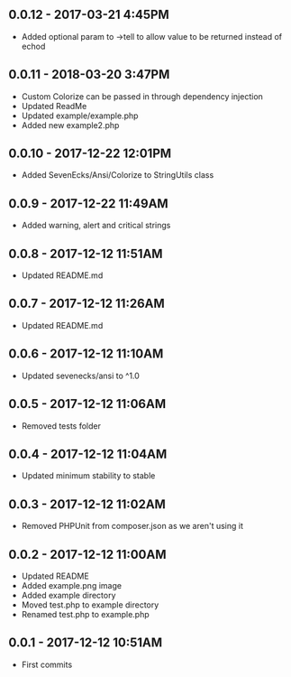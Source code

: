 ## 0.0.12 - 2017-03-21 4:45PM

- Added optional param to ->tell to allow value to be returned instead of echod

## 0.0.11 - 2018-03-20 3:47PM

- Custom Colorize can be passed in through dependency injection
- Updated ReadMe
- Updated example/example.php
- Added new example2.php

## 0.0.10 - 2017-12-22 12:01PM

- Added SevenEcks/Ansi/Colorize to StringUtils class

## 0.0.9 - 2017-12-22 11:49AM

- Added warning, alert and critical strings

## 0.0.8 - 2017-12-12 11:51AM

- Updated README.md

## 0.0.7 - 2017-12-12 11:26AM

- Updated README.md

## 0.0.6 - 2017-12-12 11:10AM

- Updated sevenecks/ansi to ^1.0

## 0.0.5 - 2017-12-12 11:06AM

- Removed tests folder

## 0.0.4 - 2017-12-12 11:04AM

- Updated minimum stability to stable

## 0.0.3 - 2017-12-12 11:02AM

- Removed PHPUnit from composer.json as we aren't using it

## 0.0.2 - 2017-12-12 11:00AM

- Updated README
- Added example.png image
- Added example directory
- Moved test.php to example directory
- Renamed test.php to example.php

## 0.0.1 - 2017-12-12 10:51AM

- First commits
